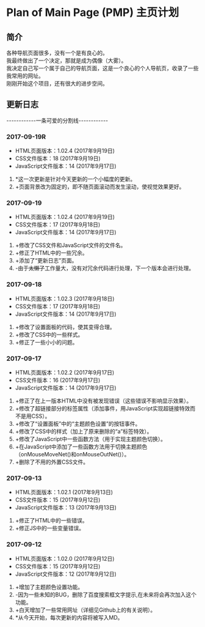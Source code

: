 # Plan of Main Page (PMP) 主页计划
## 简介
各种导航页面很多，没有一个是有良心的。  
我最终做出了一个决定，那就是成为偶像（大雾）。  
我决定自己写一个属于自己的导航页面，这是一个良心的个人导航页，收录了一些我常用的网址。  
刚刚开始这个项目，还有很大的进步空间。
## 更新日志
------------一条可爱的分割线------------
### 2017-09-19R
* HTML页面版本：1.02.4 (2017年9月19日)
* CSS文件版本：18 (2017年9月19日)
* JavaScript文件版本：14 (2017年9月17日)
1. *这一次更新是针对今天更新的一个小幅度的更新。
2. +页面背景改为固定的，即不随页面滚动而发生滚动，使视觉效果更好。

### 2017-09-19
* HTML页面版本：1.02.4 (2017年9月19日)
* CSS文件版本：17 (2017年9月18日)
* JavaScript文件版本：14 (2017年9月17日)

1. +修改了CSS文件和JavaScript文件的文件名。
2. +修正了HTML中的一些冗余。
3. +添加了“更新日志”页面。
3. -由于~~太懒了~~工作量大，没有对冗余代码进行处理，下一个版本会进行处理。

### 2017-09-18
* HTML页面版本：1.02.3 (2017年9月18日)
* CSS文件版本：17 (2017年9月18日)
* JavaScript文件版本：14 (2017年9月17日)
1. +修改了设置面板的代码，使其变得合理。
2. +修改了CSS中的一些样式。
3. +修正了一些小小的问题。

### 2017-09-17
* HTML页面版本：1.02.2 (2017年9月17日)  
* CSS文件版本：16 (2017年9月17日)  
* JavaScript文件版本：14 (2017年9月17日)
1. +修正了在上一版本HTML中没有被发现错误（这些错误不影响显示效果）。
2. +修改了超链接部分的标签属性（添加事件，用JavaScript实现超链接特效而不是用CSS）。
3. +修改了“设置面板”中的“主题颜色设置”的按钮事件。
4. +修改了CSS中的样式（加上了原来删除的“a”标签特效）。
5. +修改了JavaScript中一些函数方法（用于实现主题颜色切换）。
6. +在JavaScript中添加了一些函数方法用于切换主题颜色（onMouseMoveNet()和onMouseOutNet()）。
7. +删除了不用的外置CSS文件。

### 2017-09-13
* HTML页面版本：1.02.1 (2017年9月13日)  
* CSS文件版本：15 (2017年9月12日)  
* JavaScript文件版本：13 (2017年9月13日)
1. +修正了HTML中的一些错误。
2. +修正JS中的一些变量错误。

### 2017-09-12
* HTML页面版本：1.02.0 (2017年9月12日)  
* CSS文件版本：15 (2017年9月12日)  
* JavaScript文件版本：12 (2017年9月12日)   
1. +增加了主题颜色设置功能。
2. -因为一些未知的BUG，删除了百度搜索框文字提示,在未来将会再次加入这个功能。
3. +白天增加了一些常用网址（详细见Github上的有关说明）。
4. *从今天开始，每次更新的内容将被写入MD。